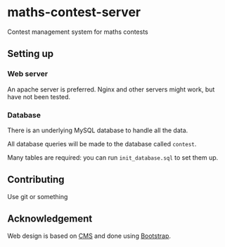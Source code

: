 # maths-contest-server
Contest management system for maths contests

## Setting up

### Web server
An apache server is preferred. Nginx and other servers might work, but have not been tested.

### Database
There is an underlying MySQL database to handle all the data.

All database queries will be made to the database called `contest`.

Many tables are required: you can run `init_database.sql` to set them up.

## Contributing
Use git or something

## Acknowledgement
Web design is based on [CMS](https://github.com/cms-dev/cms) and done using [Bootstrap](https://github.com/twbs/bootstrap).
